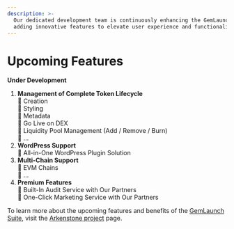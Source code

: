 ```yaml
---
description: >-
  Our dedicated development team is continuously enhancing the GemLaunch Suite,
  adding innovative features to elevate user experience and functionality.
---
```


# Upcoming Features

**Under Development**

1. **Management of Complete Token Lifecycle** \
   🚀 Creation\
   🚀 Styling\
   🚀 Metadata\
   🚀 Go Live on DEX\
   🚀 Liquidity Pool Management (Add / Remove / Burn)\
   🚀 …
2. **WordPress Support** \
   🚀 All-in-One WordPress Plugin Solution
3. **Multi-Chain Support** \
   🚀 EVM Chains\
   🚀 …
4. **Premium Features** \
   🚀 Built-In Audit Service with Our Partners\
   🚀 One-Click Marketing Service with Our Partners



To learn more about the upcoming features and benefits of the [GemLaunch Suite](https://arkenstone.gold/suite/), visit the [Arkenstone project](https://arkenstone.gold/) page.
